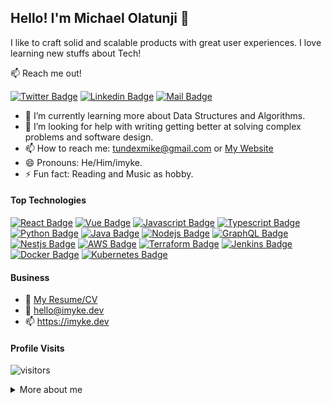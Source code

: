 ## Hello! I'm Michael Olatunji 👋

<!--
**MichaelOlatunji/MichaelOlatunji** is a ✨ _special_ ✨ repository because its `README.md` (this file) appears on your GitHub profile.
-->

I like to craft solid and scalable products with great user experiences. I love learning new stuffs about Tech!

:mailbox: Reach me out!

[![Twitter Badge](https://img.shields.io/badge/-@_imyke-1ca0f1?style=flat&labelColor=1ca0f1&logo=twitter&logoColor=white&link=https://twitter.com/_imyke)](https://twitter.com/_imyke) [![Linkedin Badge](https://img.shields.io/badge/-Michael%20Olatunji-0e76a8?style=flat&labelColor=0e76a8&logo=linkedin&logoColor=white)](https://www.linkedin.com/in/imykel/) [![Mail Badge](https://img.shields.io/badge/-tundexmike-c0392b?style=flat&labelColor=c0392b&logo=gmail&logoColor=white)](mailto:tundexmike@gmail.com)

- 🔭 I’m currently learning more about Data Structures and Algorithms.
- 🤔 I’m looking for help with writing getting better at solving complex problems and software design.
- 📫 How to reach me: tundexmike@gmail.com or [My Website](https://imyke.dev/contact)
- 😄 Pronouns: He/Him/imyke.
- ⚡ Fun fact: Reading and Music as hobby.

#### Top Technologies

[![React Badge](https://img.shields.io/badge/-React-61DBFB?style=for-the-badge&labelColor=black&logo=react&logoColor=61DBFB)](#) [![Vue Badge](https://img.shields.io/badge/-Vue-41b883?style=for-the-badge&labelColor=black&logo=vue.js&logoColor=41b883)](#) [![Javascript Badge](https://img.shields.io/badge/-Javascript-F0DB4F?style=for-the-badge&labelColor=black&logo=javascript&logoColor=F0DB4F)](#) [![Typescript Badge](https://img.shields.io/badge/-Typescript-007acc?style=for-the-badge&labelColor=black&logo=typescript&logoColor=007acc)](#) [![Python Badge](https://img.shields.io/badge/-python-3776AB?style=for-the-badge&labelColor=black&logo=python&logoColor=3776AB)](#) [![Java Badge](https://img.shields.io/badge/-Java-007396?style=for-the-badge&labelColor=black&logo=java&logoColor=007396)](#) [![Nodejs Badge](https://img.shields.io/badge/-Nodejs-3C873A?style=for-the-badge&labelColor=black&logo=node.js&logoColor=3C873A)](#) [![GraphQL Badge](https://img.shields.io/badge/-GraphQl-e535ab?style=for-the-badge&labelColor=black&logo=node.js&logoColor=e535ab)](#) [![Nestjs Badge](https://img.shields.io/badge/-nestjs-e0234e?style=for-the-badge&labelColor=black&logo=nestjs&logoColor=e0234e)](#) [![AWS Badge](https://img.shields.io/badge/-aws-FF9900?style=for-the-badge&labelColor=black&logo=amazon-web-services&logoColor=FF9900)](#) [![Terraform Badge](https://img.shields.io/badge/-terraform-623CE4?style=for-the-badge&labelColor=black&logo=terraform&logoColor=623CE4)](#) [![Jenkins Badge](https://img.shields.io/badge/-jenkins-D24939?style=for-the-badge&labelColor=black&logo=jenkins&logoColor=D24939)](#) [![Docker Badge](https://img.shields.io/badge/-docker-2496ED?style=for-the-badge&labelColor=black&logo=docker&logoColor=2496ED)](#) [![Kubernetes Badge](https://img.shields.io/badge/-kubernetes-326CE5?style=for-the-badge&labelColor=black&logo=kubernetes&logoColor=326CE5)](#)

#### Business
- :paperclip: [My Resume/CV](https://drive.google.com/file/d/1lkueOoIsCGyRn0RBBHzlt4tKPmcod5Xv/view)
- :email: hello@imyke.dev
- :mailbox: https://imyke.dev


#### Profile Visits

![visitors](https://visitor-badge.glitch.me/badge?page_id=MichaelOlatunji.MichaelOlatunji)

<details>
<summary>
  More about me
</summary>
<br >

#### Github Stats

![Michael Olatunji's github stats](https://github-readme-stats.vercel.app/api?username=MichaelOlatunji&count_private=true&show_icons=true&theme=radical)

</details>
